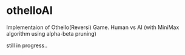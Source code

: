 # othelloAI

Implementaion of Othello(Reversi) Game. Human vs AI (with MiniMax algorithm using alpha-beta pruning)
 
 still in progress..
